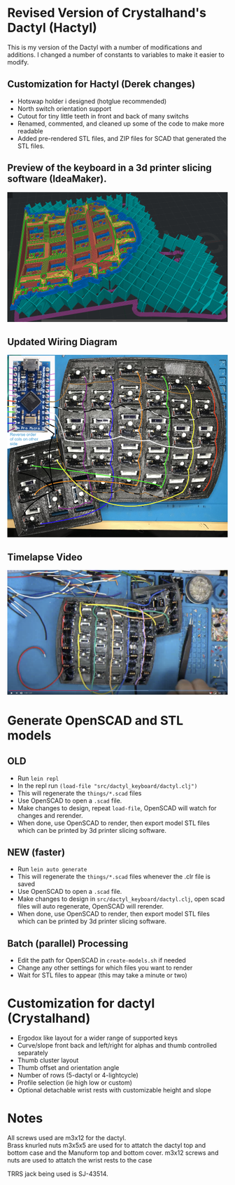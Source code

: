 # Revised Version of Crystalhand's Dactyl (Hactyl)
This is my version of the Dactyl with a number of modifications and additions.  I changed a number of constants to variables to make it easier to modify.

## Customization for Hactyl (Derek changes)
- Hotswap holder i designed (hotglue recommended)
- North switch orientation support
- Cutout for tiny little teeth in front and back of many switchs
- Renamed, commented, and cleaned up some of the code to make more readable
- Added pre-rendered STL files, and ZIP files for SCAD that generated the STL files.

## Preview of the keyboard in a 3d printer slicing software (IdeaMaker).
![3D Printing](/resources/3dprintingsupports.png)

## Updated Wiring Diagram
![Fancy Wire Diagram](/resources/fancy-wiring-diagram.png)

## Timelapse Video
[![Dactyl Timelapse Video](/resources/timelapse-screenshot.png)](https://youtu.be/jucJIm_TujM)

# Generate OpenSCAD and STL models

## OLD
* Run `lein repl`
* In the repl run `(load-file "src/dactyl_keyboard/dactyl.clj")`
* This will regenerate the `things/*.scad` files
* Use OpenSCAD to open a `.scad` file.
* Make changes to design, repeat `load-file`, OpenSCAD will watch for changes and rerender.
* When done, use OpenSCAD to render, then export model STL files which can be printed by 3d printer slicing software.

## NEW (faster)
* Run `lein auto generate`
* This will regenerate the `things/*.scad` files whenever the .clr file is saved
* Use OpenSCAD to open a `.scad` file.
* Make changes to design in `src/dactyl_keyboard/dactyl.clj`, open scad files will auto regenerate, OpenSCAD will rerender.
* When done, use OpenSCAD to render, then export model STL files which can be printed by 3d printer slicing software.

## Batch (parallel) Processing
* Edit the path for OpenSCAD in `create-models.sh` if needed
* Change any other settings for which files you want to render
* Wait for STL files to appear (this may take a minute or two) 

# Customization for dactyl (Crystalhand)
- Ergodox like layout for a wider range of supported keys
- Curve/slope front back and left/right for alphas and thumb controlled separately
- Thumb cluster layout
- Thumb offset and orientation angle
- Number of rows (5-dactyl or 4-lightcycle)
- Profile selection (ie high low or custom)
- Optional detachable wrist rests with customizable height and slope



# Notes
All screws used are m3x12 for the dactyl.  
Brass knurled nuts m3x5x5 are used for to attatch the dactyl top and bottom case and the Manuform top and bottom cover.
m3x12 screws and nuts are used to attatch the wrist rests to the case

TRRS jack being used is SJ-43514.






